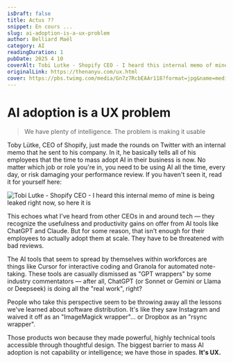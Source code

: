 ```yaml
---
isDraft: false
title: Actus ?? 
snippet: En cours ...
slug: ai-adoption-is-a-ux-problem
author: Belliard Maël
category: AI
readingDuration: 1
pubDate: 2025 4 10
coverAlt: Tobi Lutke - Shopify CEO - I heard this internal memo of mine is being leaked right now, so here it is
originalLink: https://thenanyu.com/ux.html
cover: https://pbs.twimg.com/media/Gn7z7RcbEAAr118?format=jpg&name=medium
---
```


# AI adoption is a UX problem
> We have plenty of intelligence. The problem is making it usable

Toby Lütke, CEO of Shopify, just made the rounds on Twitter with an internal memo that he sent to his company. In it, he basically tells all of his employees that the time to mass adopt AI in their business is now. No matter which job or role you're in, you need to be using AI all the time, every day, or risk damaging your performance review. If you haven't seen it, read it for yourself here:


![Tobi Lutke - Shopify CEO - I heard this internal memo of mine is being leaked right now, so here it is]( https://pbs.twimg.com/media/Gn7z7RcbEAAr118?format=jpg&name=medium)

This echoes what I've heard from other CEOs in and around tech — they recognize the usefulness and productivity gains on offer from AI tools like ChatGPT and Claude. But for some reason, that isn't enough for their employees to actually adopt them at scale. They have to be threatened with bad reviews.

The AI tools that seem to spread by themselves within workforces are things like Cursor for interactive coding and Granola for automated note-taking. These tools are casually dismissed as "GPT wrappers" by some industry commentators — after all, ChatGPT (or Sonnet or Gemini or Llama or Deepseek) is doing all the "real work", right?

People who take this perspective seem to be throwing away all the lessons we've learned about software distribution. It's like they saw Instagram and waived it off as an "ImageMagick wrapper"... or Dropbox as an "rsync wrapper".

Those products won because they made powerful, highly technical tools accessible through thoughtful design. The biggest barrier to mass AI adoption is not capability or intelligence; we have those in spades. <strong> It's UX. </strong>



